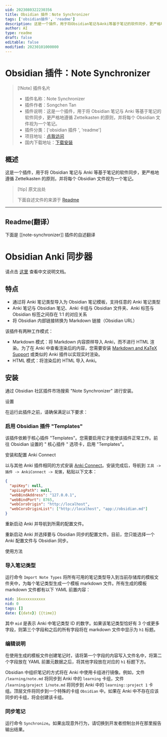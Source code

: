 ```yaml
---
uid: 2023080322230356
title: Obsidian 插件：Note Synchronizer
tags: ['obsidian插件', 'readme']
description: 这是一个插件，用于将Obsidian笔记与Anki等基于笔记的软件同步，更严格地遵循Zettelkasten的原则，并将每个Obsidian文件视为一个笔记。
author: AI
type: readme
draft: false
editable: false
modified: 20230101000000
---
```


# Obsidian 插件：Note Synchronizer

> [!Note] 插件名片
> - 插件名称：Note Synchronizer
> - 插件作者：Songchen Tan
> - 插件说明：这是一个插件，用于将 Obsidian 笔记与 Anki 等基于笔记的软件同步，更严格地遵循 Zettelkasten 的原则，并将每个 Obsidian 文件视为一个笔记。
> - 插件分类：['obsidian 插件 ', 'readme']
> - 项目地址：[点我访问](https://github.com/tansongchen/obsidian-note-synchronizer)
> - 国内下载地址：[下载安装](https://pkmer.cn/products/plugin/pluginMarket/?note-synchronizer)

## 概述

这是一个插件，用于将 Obsidian 笔记与 Anki 等基于笔记的软件同步，更严格地遵循 Zettelkasten 的原则，并将每个 Obsidian 文件视为一个笔记。

> [!tip] 原文出处
>
>下面自述文件的来源于 [Readme](https://ghproxy.net/https://raw.githubusercontent.com/tansongchen/obsidian-note-synchronizer/master/README.md)

---

## Readme(翻译）

下面是 [[note-synchronizer]] 插件的自述翻译

# Obsidian Anki 同步器

请点击 [这里](README.zh.md) 查看中文说明文档。

## 特点

- 通过将 Anki 笔记类型导入为 Obsidian 笔记模板，支持任意的 Anki 笔记类型
- Anki 笔记与 Obsidian 笔记、Anki 卡组与 Obsidian 文件夹、Anki 标签与 Obsidian 标签之间存在 1:1 的对应关系
- 将 Obsidian 内部链接转换为 Markdown 链接（Obsidian URL）

该插件有两种工作模式：

- Markdown 模式：将 Markdown 内容原样导入 Anki，而不进行 HTML 渲染。为了在 Anki 中查看渲染后的内容，您需要安装 [Markdown and KaTeX Support](https://ankiweb.net/shared/info/1087328706) 或类似的 Anki 插件以实现实时渲染。
- HTML 模式：将渲染后的 HTML 导入 Anki。

## 安装

通过 Obsidian 社区插件市场搜索 "Note Synchronizer" 进行安装。

设置

在运行此插件之前，请确保满足以下要求：

### 启用 Obsidian 插件 "Templates"

该插件依赖于核心插件 "Templates"。您需要启用它才能使该插件正常工作。前往 Obsidian 设置的 " 核心插件 " 选项卡，启用 "Templates"。

安装和配置 Anki Connect

以与其他 Anki 插件相同的方式安装 [Anki Connect](https://ankiweb.net/shared/info/2055492159)。安装完成后，导航到 `工具 -> 插件 -> AnkiConnect -> 配置`，粘贴以下文本：

```json
{
  "apiKey": null,
  "apiLogPath": null,
  "webBindAddress": "127.0.0.1",
  "webBindPort": 8765,
  "webCorsOrigin": "http://localhost",
  "webCorsOriginList": ["http://localhost", "app://obsidian.md"]
}
```

重新启动 Anki 并导航到所需的配置文件。

重新启动 Anki 并选择要与 Obsidian 同步的配置文件。目前，您只能选择一个 Anki 配置文件与 Obsidian 同步。

使用方法

### 导入笔记类型

运行命令 `Import Note Types` 将所有可用的笔记类型导入到当前存储库的模板文件夹中，为每个笔记类型生成一个模板 markdown 文件。所有生成的模板 markdown 文件都有以下 YAML 前置内容：

```yaml
mid: 16xxxxxxxxxxx
nid: 0
tags: []
date: {{date}} {{time}}
```

其中 `mid` 是表示 Anki 中笔记类型 ID 的数字。如果该笔记类型恰好有 3 个或更多字段，则第三个字段和之后的所有字段将在 markdown 文件中显示为 `h1` 标题。

### 编辑说明

在使用生成的模板文件创建笔记时，请将第一个字段的内容写入文件名中，将第二个字段放在 YAML 前置元数据之后，将其他字段放在对应的 `h1` 标题下方。

Obsidian 中组织笔记的方式将在 Anki 中使用卡组进行镜像。例如，文件 `/learning/note.md` 将同步到 Anki 中的 `learning` 卡组，文件 `/learning/project 1/note.md` 将同步到 Anki 中的 `learning::project 1` 卡组。顶层文件将同步到一个特殊的卡组 `Obsidian` 中。如果在 Anki 中不存在应该同步的卡组，将会创建该卡组。

### 同步笔记

运行命令 `Synchronize`。如果出现意外行为，请切换到开发者控制台并在那里报告输出结果。
